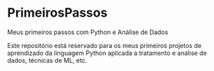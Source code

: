 # PrimeirosPassos
Meus primeiros passos com Python e Análise de Dados

Este repositório está reservado para os meus primeiros projetos de aprendizado da linguagem Python aplicada a tratamento e análise de dados, técnicas de ML, etc.
